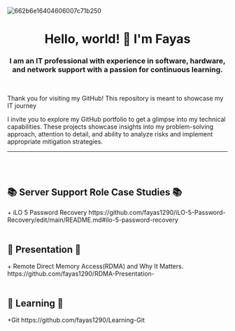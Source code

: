 ![662b6e16404606007c71b250](https://github.com/fayas1290/fayas1290/assets/157561213/b7a414b8-9f92-4611-a5d7-98885f76401a)
<h1 align="center">Hello, world! 👋 I'm Fayas</h1>
<h3 align="center">I am an IT professional with experience in software, hardware, and network support with a passion for continuous learning.</h3>
 <br />

 Thank you for visiting my GitHub! This repository is meant to showcase my IT journey

I invite you to explore my GitHub portfolio to get a glimpse into my technical capabilities. These projects showcase insights into my problem-solving approach, attention to detail, and ability to analyze risks and implement appropriate mitigation strategies.



---



 <br />
 <br />

<h2>  📚 Server Support Role Case Studies 📚 </h2>
 + iLO 5 Password Recovery https://github.com/fayas1290/iLO-5-Password-Recovery/edit/main/README.md#ilo-5-password-recovery

 <br />
 <br />

<h2> 🎤 Presentation 🎤</h2>
+ Remote Direct Memory Access(RDMA) and Why It Matters. https://github.com/fayas1290/RDMA-Presentation-

 <br />
 <br />

<h2> 📖 Learning 📖 </h2>
+Git https://github.com/fayas1290/Learning-Git

